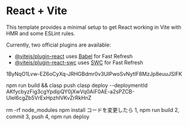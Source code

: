 # React + Vite

This template provides a minimal setup to get React working in Vite with HMR and some ESLint rules.

Currently, two official plugins are available:

- [@vitejs/plugin-react](https://github.com/vitejs/vite-plugin-react/blob/main/packages/plugin-react/README.md) uses [Babel](https://babeljs.io/) for Fast Refresh
- [@vitejs/plugin-react-swc](https://github.com/vitejs/vite-plugin-react-swc) uses [SWC](https://swc.rs/) for Fast Refresh



1ByNqO1Lvw-EZ6oCyXq-JRHGBdmr0v3UIPwoSvNytIF8MzJp8euuJSlFK

npm run build && clasp push
clasp deploy --deploymentId AKfycbyzFig3cgYpdipQY0jXwVq0AiF0AE-a2sPZCB-UIel6cgZb5VrExHpzhIVKvZrRkHnZ

rm -rf node_modules
npm install
コードを変更したら
1, npm run build
2, commit
3, push
4, npm run deploy